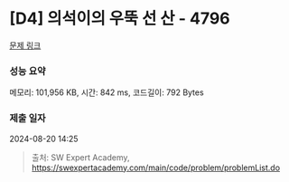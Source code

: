 # [D4] 의석이의 우뚝 선 산 - 4796 

[문제 링크](https://swexpertacademy.com/main/code/problem/problemDetail.do?contestProbId=AWS2h6AKBCoDFAVT) 

### 성능 요약

메모리: 101,956 KB, 시간: 842 ms, 코드길이: 792 Bytes

### 제출 일자

2024-08-20 14:25



> 출처: SW Expert Academy, https://swexpertacademy.com/main/code/problem/problemList.do